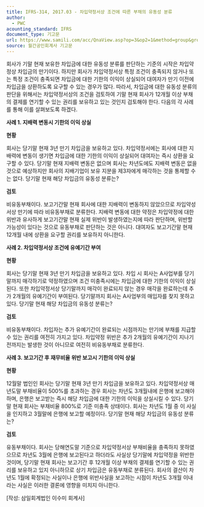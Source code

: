 ```yaml
---
title: IFRS-314, 2017.03 - 차입약정서상 조건에 따른 부채의 유동성 분류
author:
  - PWC
acounting_standard: IFRS
document_type: 기고문
url: https://www.samili.com/acc/QnaView.asp?op=3&op2=1&method=group&group=2086-15;1&orgcode=0&searchword=&page=5&code=IFRS%2D314%3A201703
source: 월간공인회계사 기고문
---
```

회사가 기말 현재 보유한 차입금에 대한 유동성 분류를 판단하는 기준의 시작은 차입약정상 차입금의 만기이다. 하지만 회사가 차입약정서상 특정 조건이 충족되지 않거나 또는 특정 조건이 충족되면 차입금에 대한 기한의 이익이 상실되어 대여자가 만기 이전에 차입금을 상환하도록 요구할 수 있는 경우가 많다. 따라서, 차입금에 대한 유동성 분류의 판단을 위해서는 차입약정서상의 조건을 검토하여 기말 현재 회사가 12개월 이상 부채의 결제를 연기할 수 있는 권리를 보유하고 있는 것인지 검토해야 한다. 다음의 각 사례를 통해 이를 살펴보도록 하겠다.

  

**사례 1. 지배력 변동시 기한의 이익 상실**

  

**현황**

회사는 당기말 현재 3년 만기 차입금을 보유하고 있다. 차입약정서에는 회사에 대한 지배력에 변동이 생기면 차입금에 대한 기한의 이익이 상실되어 대여자는 즉시 상환을 요구할 수 있다. 당기말 현재 지배력 변동은 없으며 회사는 차년도에도 지배력 변동은 없을 것으로 예상하지만 회사의 지배기업이 보유 지분을 제3자에게 매각하는 것을 통제할 수는 없다. 당기말 현재 해당 차입금의 유동성 분류는?

  

**검토**

비유동부채이다. 보고기간말 현재 회사에 대한 지배력이 변동하지 않았으므로 차입약성서상 만기에 따라 비유동부채로 분류한다. 지배력 변동에 대한 약정은 차입약정에 대한 위반과 유사하게 보고기간말 현재 실제 위반이 발생하였는지에 따라 판단하며, 위반할 가능성이 있다는 것으로 유동부채로 판단하는 것은 아니다. 대여자도 보고기간말 현재 12개월 내에 상환을 요구할 권리를 보유하지 아니한다.

  

**사례 2. 차입약정서상 조건에 유예기간 부여**

  

**현황**

회사는 당기말 현재 3년 만기 차입금을 보유하고 있다. 차입 시 회사는 A사업부를 당기말까지 매각하기로 약정하였으며 조건 미충족시에는 차입금에 대한 기한의 이익이 상실된다. 또한 차입약정서상 당기말까지 매각이 완료되지 않는 경우 매각을 완료하는데 추가 2개월의 유예기간이 부여된다. 당기말까지 회사는 A사업부의 매입자를 찾지 못하고 있다. 당기말 현재 해당 차입금의 유동성 분류는?

  

**검토**

비유동부채이다. 차입자는 추가 유예기간이 완료되는 시점까지는 만기에 부채를 지급할 수 있는 권리를 여전히 가지고 있다. 차입약정 위반은 추가 2개월의 유예기간이 지나기 전까지는 발생한 것이 아니므로 여전히 비유동부채로 분류한다.

  

**사례 3. 보고기간 후 재무비율 위반 보고시 기한의 이익 상실**

  

**현황**

12월말 법인인 회사는 당기말 현재 3년 만기 차입금을 보유하고 있다. 차입약정서상 매 년도말 부채비율이 500%를 초과하는 경우 회사는 차년도 3개월내에 은행에 보고해야 하며, 은행은 보고받는 즉시 해당 차입금에 대한 기한의 이익을 상실시킬 수 있다. 당기말 현재 회사는 부채비율 800%로 기준 미충족 상태이다. 회사는 차년도 1월 중 이 사실을 인지하고 3월말에 은행에 보고할 예정이다. 당기말 현재 해당 차입금의 유동성 분류는?

  

**검토**

유동부채이다. 회사는 당해연도말 기준으로 차입약정서상 부채비율을 충족하지 못하였으므로 차년도 3월에 은행에 보고된다고 하더라도 사실상 당기말에 차입약정을 위반한 것이며, 당기말 현재 회사는 보고기간 후 12개월 이상 부채의 결제를 연기할 수 있는 권리를 보유하고 있지 아니하므로 상기 차입금은 유동부채로 분류된다. 회사의 결산이 차년도 1월에 확정되는 사실이나 은행에 위반사실을 보고하는 시점이 차년도 3개월 이내라는 사실은 이러한 결론에 영향을 미치지 아니한다.

  

\[작성: 삼일회계법인 이수미 회계사\]